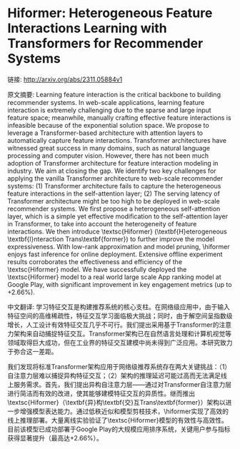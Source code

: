 # Hiformer: Heterogeneous Feature Interactions Learning with Transformers for Recommender Systems

链接: http://arxiv.org/abs/2311.05884v1

原文摘要:
Learning feature interaction is the critical backbone to building recommender
systems. In web-scale applications, learning feature interaction is extremely
challenging due to the sparse and large input feature space; meanwhile,
manually crafting effective feature interactions is infeasible because of the
exponential solution space. We propose to leverage a Transformer-based
architecture with attention layers to automatically capture feature
interactions. Transformer architectures have witnessed great success in many
domains, such as natural language processing and computer vision. However,
there has not been much adoption of Transformer architecture for feature
interaction modeling in industry. We aim at closing the gap. We identify two
key challenges for applying the vanilla Transformer architecture to web-scale
recommender systems: (1) Transformer architecture fails to capture the
heterogeneous feature interactions in the self-attention layer; (2) The serving
latency of Transformer architecture might be too high to be deployed in
web-scale recommender systems. We first propose a heterogeneous self-attention
layer, which is a simple yet effective modification to the self-attention layer
in Transformer, to take into account the heterogeneity of feature interactions.
We then introduce \textsc{Hiformer} (\textbf{H}eterogeneous
\textbf{I}nteraction Trans\textbf{former}) to further improve the model
expressiveness. With low-rank approximation and model pruning, \hiformer enjoys
fast inference for online deployment. Extensive offline experiment results
corroborates the effectiveness and efficiency of the \textsc{Hiformer} model.
We have successfully deployed the \textsc{Hiformer} model to a real world large
scale App ranking model at Google Play, with significant improvement in key
engagement metrics (up to +2.66\%).

中文翻译:
学习特征交互是构建推荐系统的核心支柱。在网络级应用中，由于输入特征空间的高维稀疏性，特征交互学习面临极大挑战；同时，由于解空间呈指数级增长，人工设计有效特征交互几乎不可行。我们提出采用基于Transformer的注意力架构来自动捕捉特征交互。Transformer架构已在自然语言处理和计算机视觉等领域取得巨大成功，但在工业界的特征交互建模中尚未得到广泛应用。本研究致力于弥合这一差距。

我们发现将标准Transformer架构应用于网络级推荐系统存在两大关键挑战：（1）自注意力层难以捕捉异构特征交互；（2）架构的推理延迟可能过高而无法满足线上服务需求。首先，我们提出异构自注意力层——通过对Transformer自注意力层进行简洁而有效的改进，使其能够建模特征交互的异质性。继而推出\textsc{Hiformer}（\textbf{异}构\textbf{交}互Trans\textbf{former}）架构以进一步增强模型表达能力。通过低秩近似和模型剪枝技术，\hiformer实现了高效的线上推理部署。大量离线实验验证了\textsc{Hiformer}模型的有效性与高效性。目前该模型已成功部署于Google Play的大规模应用排序系统，关键用户参与指标获得显著提升（最高达+2.66%）。

